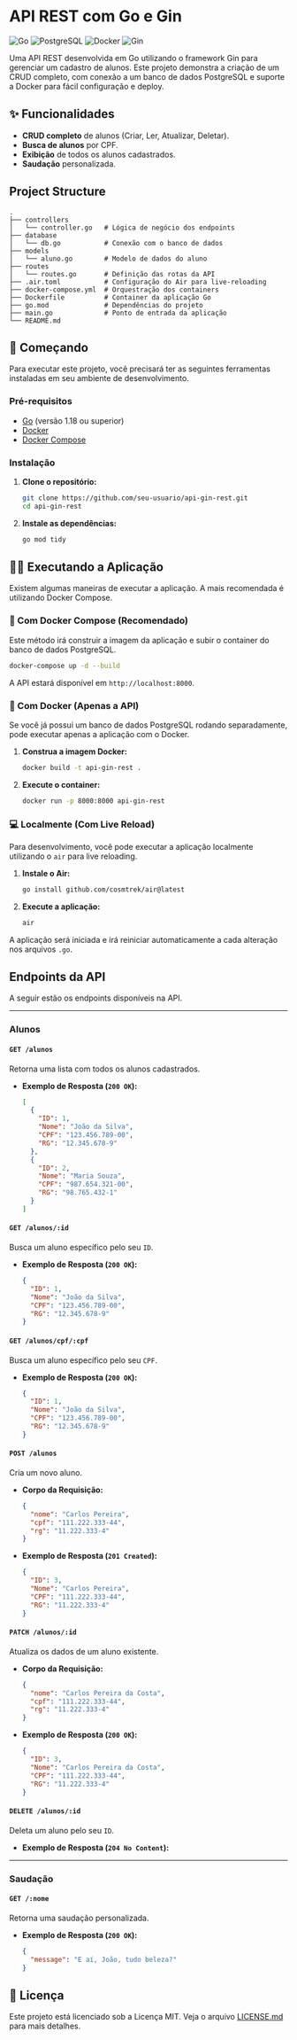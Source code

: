 # API REST com Go e Gin

![Go](https://img.shields.io/badge/Go-00ADD8?style=for-the-badge&logo=go&logoColor=white)
![PostgreSQL](https://img.shields.io/badge/PostgreSQL-316192?style=for-the-badge&logo=postgresql&logoColor=white)
![Docker](https://img.shields.io/badge/Docker-2496ED?style=for-the-badge&logo=docker&logoColor=white)
![Gin](https://img.shields.io/badge/Gin-009485?style=for-the-badge&logo=gin&logoColor=white)

Uma API REST desenvolvida em Go utilizando o framework Gin para gerenciar um cadastro de alunos. Este projeto demonstra a criação de um CRUD completo, com conexão a um banco de dados PostgreSQL e suporte a Docker para fácil configuração e deploy.

## ✨ Funcionalidades

- **CRUD completo** de alunos (Criar, Ler, Atualizar, Deletar).
- **Busca de alunos** por CPF.
- **Exibição** de todos os alunos cadastrados.
- **Saudação** personalizada.

## Project Structure

```
.
├── controllers
│   └── controller.go   # Lógica de negócio dos endpoints
├── database
│   └── db.go           # Conexão com o banco de dados
├── models
│   └── aluno.go        # Modelo de dados do aluno
├── routes
│   └── routes.go       # Definição das rotas da API
├── .air.toml           # Configuração do Air para live-reloading
├── docker-compose.yml  # Orquestração dos containers
├── Dockerfile          # Container da aplicação Go
├── go.mod              # Dependências do projeto
├── main.go             # Ponto de entrada da aplicação
└── README.md
```

## 🚀 Começando

Para executar este projeto, você precisará ter as seguintes ferramentas instaladas em seu ambiente de desenvolvimento.

### Pré-requisitos

- [Go](https://golang.org/doc/install) (versão 1.18 ou superior)
- [Docker](https://docs.docker.com/get-docker/)
- [Docker Compose](https://docs.docker.com/compose/install/)

### Instalação

1. **Clone o repositório:**

    ```sh
    git clone https://github.com/seu-usuario/api-gin-rest.git
    cd api-gin-rest
    ```

2. **Instale as dependências:**

    ```sh
    go mod tidy
    ```

## 🏃‍♀️ Executando a Aplicação

Existem algumas maneiras de executar a aplicação. A mais recomendada é utilizando Docker Compose.

### 🐳 Com Docker Compose (Recomendado)

Este método irá construir a imagem da aplicação e subir o container do banco de dados PostgreSQL.

```sh
docker-compose up -d --build
```

A API estará disponível em `http://localhost:8000`.

### 🐋 Com Docker (Apenas a API)

Se você já possui um banco de dados PostgreSQL rodando separadamente, pode executar apenas a aplicação com o Docker.

1. **Construa a imagem Docker:**

    ```sh
    docker build -t api-gin-rest .
    ```

2. **Execute o container:**

    ```sh
    docker run -p 8000:8000 api-gin-rest
    ```

### 💻 Localmente (Com Live Reload)

Para desenvolvimento, você pode executar a aplicação localmente utilizando o `air` para live reloading.

1. **Instale o Air:**

    ```sh
    go install github.com/cosmtrek/air@latest
    ```

2. **Execute a aplicação:**

    ```sh
    air
    ```

A aplicação será iniciada e irá reiniciar automaticamente a cada alteração nos arquivos `.go`.

## Endpoints da API

A seguir estão os endpoints disponíveis na API.

---

### Alunos

#### `GET /alunos`

Retorna uma lista com todos os alunos cadastrados.

- **Exemplo de Resposta (`200 OK`):**

  ```json
  [
    {
      "ID": 1,
      "Nome": "João da Silva",
      "CPF": "123.456.789-00",
      "RG": "12.345.678-9"
    },
    {
      "ID": 2,
      "Nome": "Maria Souza",
      "CPF": "987.654.321-00",
      "RG": "98.765.432-1"
    }
  ]
  ```

#### `GET /alunos/:id`

Busca um aluno específico pelo seu `ID`.

- **Exemplo de Resposta (`200 OK`):**

  ```json
  {
    "ID": 1,
    "Nome": "João da Silva",
    "CPF": "123.456.789-00",
    "RG": "12.345.678-9"
  }
  ```

#### `GET /alunos/cpf/:cpf`

Busca um aluno específico pelo seu `CPF`.

- **Exemplo de Resposta (`200 OK`):**

  ```json
  {
    "ID": 1,
    "Nome": "João da Silva",
    "CPF": "123.456.789-00",
    "RG": "12.345.678-9"
  }
  ```

#### `POST /alunos`

Cria um novo aluno.

- **Corpo da Requisição:**

  ```json
  {
    "nome": "Carlos Pereira",
    "cpf": "111.222.333-44",
    "rg": "11.222.333-4"
  }
  ```

- **Exemplo de Resposta (`201 Created`):**

  ```json
  {
    "ID": 3,
    "Nome": "Carlos Pereira",
    "CPF": "111.222.333-44",
    "RG": "11.222.333-4"
  }
  ```

#### `PATCH /alunos/:id`

Atualiza os dados de um aluno existente.

- **Corpo da Requisição:**

  ```json
  {
    "nome": "Carlos Pereira da Costa",
    "cpf": "111.222.333-44",
    "rg": "11.222.333-4"
  }
  ```

- **Exemplo de Resposta (`200 OK`):**

  ```json
  {
    "ID": 3,
    "Nome": "Carlos Pereira da Costa",
    "CPF": "111.222.333-44",
    "RG": "11.222.333-4"
  }
  ```

#### `DELETE /alunos/:id`

Deleta um aluno pelo seu `ID`.

- **Exemplo de Resposta (`204 No Content`):**

---

### Saudação

#### `GET /:nome`

Retorna uma saudação personalizada.

- **Exemplo de Resposta (`200 OK`):**

  ```json
  {
    "message": "E aí, João, tudo beleza?"
  }
  ```

## 📄 Licença

Este projeto está licenciado sob a Licença MIT. Veja o arquivo [LICENSE.md](LICENSE.md) para mais detalhes.

